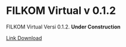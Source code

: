 # FILKOM Virtual v 0.1.2

FILKOM Virtual Versi 0.1.2. **Under Construction**

[Link Download](https://drive.google.com/file/d/1kA11GyAcX0wrTAyu8i646v5V-g6CQAg0/view?usp=sharing) <br>
